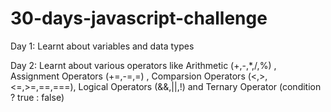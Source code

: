 # 30-days-javascript-challenge

Day 1: Learnt about variables and data types

Day 2: Learnt about various operators like Arithmetic (+,-,\*,/,%) , Assignment Operators (+=,-=,=) , Comparsion Operators (<,>,<=,>=,==,===), Logical Operators (&&,||,!) and Ternary Operator (condition ? true : false)
